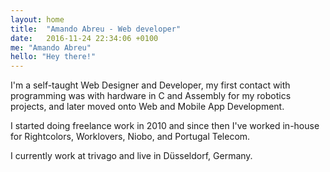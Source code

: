```yaml
---
layout: home
title:  "Amando Abreu - Web developer"
date:   2016-11-24 22:34:06 +0100
me: "Amando Abreu"
hello: "Hey there!"
---
```

I'm a self-taught Web Designer and Developer, my first contact with programming was with hardware in C and Assembly for my robotics projects, and later moved onto Web and Mobile App Development.

I started doing freelance work in 2010 and since then I've worked in-house for Rightcolors, Worklovers, Niobo, and Portugal Telecom.

I currently work at trivago and live in Düsseldorf, Germany.

